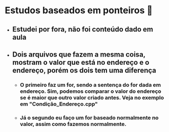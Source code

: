 # Estudos baseados em ponteiros 🔎

* ## Estudei por fora, não foi conteúdo dado em aula

* ## Dois arquivos que fazem a mesma coisa, mostram o valor que está no endereço e o endereço, porém os dois tem uma diferença

  <ul>
  
    <li>
        <h3>
            O primeiro faz um for, sendo a sentença do for dada em endereço. Sim, podemos comparar o valor do endereço se é maior que outro valor criado antes. Veja no exemplo em "Condição_Endereço.cpp"
        </h3>
    </li>
    <li>
        <h3>
            Já o segundo eu faço um for baseado normalmente no valor, assim como fazemos normalmente.
        </h3>
    </li>
  </ul>
